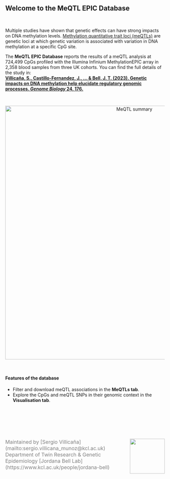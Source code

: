 ## Welcome to the MeQTL EPIC Database

&nbsp;

Multiple studies have shown that genetic effects can have strong impacts on DNA methylation levels. [Methylation quantitative trait loci (meQTLs)](https://doi.org/10.1186/s13059-021-02347-6) are genetic loci at which genetic variation is associated with variation in DNA methylation at a specific CpG site.

The **MeQTL EPIC Database** reports the results of a meQTL analysis at 724,499 CpGs profiled with the Illumina Infinium MethylationEPIC array in 2,358 blood samples from three UK cohorts. You can find the full details of the study in:  
**[Villicaña, S., Castillo-Fernandez, J., ... & Bell, J. T. (2023). Genetic impacts on DNA methylation help elucidate regulatory genomic processes. *Genome Biology* 24, 176.](https://doi.org/10.1186/s13059-023-03011-x)**

<p>&nbsp;</p>

<p align="center">
  <img src="meqtl_summary.png" alt="MeQTL summary" width="800">
</p>

<p>&nbsp;</p>

#### Features of the database

- Filter and download meQTL associations in the **MeQTLs tab**.
- Explore the CpGs and meQTL SNPs in their genomic context in the **Visualisation tab**.

&nbsp;  
&nbsp;  
&nbsp;  
&nbsp;  
&nbsp;  

<img style="float: right;" src="kcl.png" width="110">
<font size="3" color="grey">Maintained by [Sergio Villicaña](mailto:sergio.villicana_munoz@kcl.ac.uk)  
Department of Twin Research & Genetic Epidemiology  
[Jordana Bell Lab](https://www.kcl.ac.uk/people/jordana-bell)</font>

